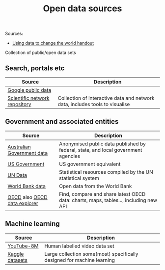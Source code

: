 ﻿---
backlinks:
- title: Teaching Digital Technologies
  url: /memex/sense/Teaching/Digital_Technologies/teaching-digital-technologies.html
tags: teaching-digital-technologies, computing
title: Open data sources
type: note
---
Sources:

- [Using data to change the world handout](https://www.digitaltechnologieshub.edu.au/media/4ytj0qjf/using-data-to-change-the-world_public-and-open-data-sets.pdf)

Collection of public/open data sets


## Search, portals etc

| Source | Description |
| --- | --- |
| [Google public data](https://www.google.com/publicdata/directory) | |
| [Scientific network repository](https://networkrepository.com/) | Collection of interactive data and network data, includes tools to visualise |

## Government and associated entities

| Source | Description |
| --- | --- |
| [Australian Government data](http://data.gov.au/) | Anonymised public data published by federal, state, and local government agencies |
| [US Government](https://www.data.gov) | US government equivalent
| [UN Data](https://data.un.org/) | Statistical resources compiled by the UN statistical system | 
| [World Bank data](https://data.worldbank.org/) | Open data from the World Bank |
| [OECD](https://data.oecd.org/) also [OECD data explorer](https://data.oecd.org/) | Find, compare and share latest OECD data: charts, maps, tables..., including new API |


## Machine learning

| Source | Description |
| --- | --- |
| [YouTube-8M](https://research.google.com/youtube8m/index.html) | Human labelled video data set |
| [Kaggle datasets](https://www.kaggle.com/datasets) | Large collection some(most) specifically designed for machine learning |